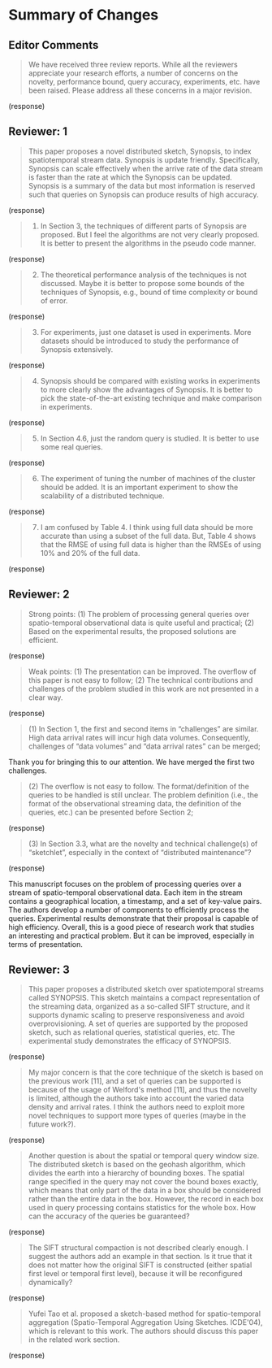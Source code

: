 Summary of Changes
==================

Editor Comments
---------------
> We have received three review reports. While all the reviewers appreciate your research efforts, a number of concerns on the novelty, performance bound, query accuracy, experiments, etc. have been raised. Please address all these concerns in a major revision.

(response)


Reviewer: 1
-----------
> This paper proposes a novel distributed sketch, Synopsis, to index spatiotemporal stream data. Synopsis is update friendly. Specifically, Synopsis can scale effectively when the arrive rate of the data stream is faster than the rate at which the Synopsis can be updated. Synopsis is a summary of the data but most information is reserved such that queries on Synopsis can produce results of high accuracy.

(response)

> 1) In Section 3, the techniques of different parts of Synopsis are proposed. But I feel the algorithms are not very clearly proposed. It is better to present the algorithms in the pseudo code manner.

(response)

> 2) The theoretical performance analysis of the techniques is not discussed. Maybe it is better to propose some bounds of the techniques of Synopsis, e.g., bound of time complexity or bound of error.

(response)

> 3) For experiments, just one dataset is used in experiments. More datasets should be introduced to study the performance of Synopsis extensively.

(response)

> 4) Synopsis should be compared with existing works in experiments to more clearly show the advantages of Synopsis. It is better to pick the state-of-the-art existing technique and make comparison in experiments.

(response)

> 5) In Section 4.6, just the random query is studied. It is better to use some real queries.

(response)

> 6) The experiment of tuning the number of machines of the cluster should be added. It is an important experiment to show the scalability of a distributed technique.

(response)

> 7) I am confused by Table 4. I think using full data should be more accurate than using a subset of the full data. But, Table 4 shows that the RMSE of using full data is higher than the RMSEs of using 10% and 20% of the full data.

(response)


Reviewer: 2
-----------

> Strong points:
> (1) The problem of processing general queries over spatio-temporal observational data is quite useful and practical;
> (2) Based on the experimental results, the proposed solutions are efficient.

(response)

> Weak points:
> (1) The presentation can be improved. The overflow of this paper is not easy to follow;
> (2) The technical contributions and challenges of the problem studied in this work are not presented in a clear way.

(response)

> (1) In Section 1, the first and second items in “challenges” are similar. High data arrival rates will incur high data volumes. Consequently, challenges of “data volumes” and “data arrival rates” can be merged;

Thank you for bringing this to our attention. We have merged the first two challenges.

> (2) The overflow is not easy to follow. The format/definition of the queries to be handled is still unclear. The problem definition (i.e., the format of the observational streaming data, the definition of the queries, etc.) can be presented before Section 2;

(response)

> (3) In Section 3.3, what are the novelty and technical challenge(s) of “sketchlet”, especially in the context of “distributed maintenance”?

(response)

This manuscript focuses on the problem of processing queries over a stream of spatio-temporal observational data. Each item in the stream contains a geographical location, a timestamp, and a set of key-value pairs. The authors develop a number of components to efficiently process the queries. Experimental results demonstrate that their proposal is capable of high efficiency. Overall, this is a good piece of research work that studies an interesting and practical problem. But it can be improved, especially in terms of presentation.


Reviewer: 3
-----------

> This paper proposes a distributed sketch over spatiotemporal streams called SYNOPSIS. This sketch maintains a compact representation of the streaming data, organized as a so-called SIFT structure, and it supports dynamic scaling to preserve responsiveness and avoid overprovisioning. A set of queries are supported by the proposed sketch, such as relational queries, statistical queries, etc. The experimental study demonstrates the efficacy of SYNOPSIS.

(response)

> My major concern is that the core technique of the sketch is based on the previous work [11], and a set of queries can be supported is because of the usage of Welford's method [11], and thus the novelty is limited, although the authors take into account the varied data density and arrival rates. I think the authors need to exploit more novel techniques to support more types of queries (maybe in the future work?).

(response)

> Another question is about the spatial or temporal query window size. The distributed sketch is based on the geohash algorithm, which divides the earth into a hierarchy of bounding boxes. The spatial range specified in the query may not cover the bound boxes exactly, which means that only part of the data in a box should be considered rather than the entire data in the box. However, the record in each box used in query processing contains statistics for the whole box. How can the accuracy of the queries be guaranteed?

(response)

> The SIFT structural compaction is not described clearly enough. I suggest the authors add an example in that section. Is it true that it does not matter how the original SIFT is constructed (either spatial first level or temporal first level), because it will be reconfigured dynamically?

(response)

> Yufei Tao et al. proposed a sketch-based method for spatio-temporal aggregation (Spatio-Temporal Aggregation Using Sketches. ICDE'04), which is relevant to this work. The authors should discuss this paper in the related work section.

(response)
